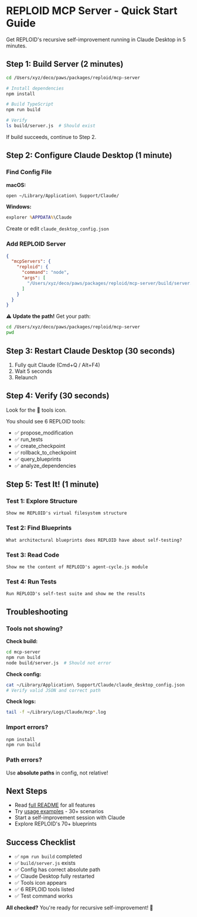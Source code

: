 # REPLOID MCP Server - Quick Start Guide

Get REPLOID's recursive self-improvement running in Claude Desktop in 5 minutes.

## Step 1: Build Server (2 minutes)

```bash
cd /Users/xyz/deco/paws/packages/reploid/mcp-server

# Install dependencies
npm install

# Build TypeScript
npm run build

# Verify
ls build/server.js  # Should exist
```

If build succeeds, continue to Step 2.

## Step 2: Configure Claude Desktop (1 minute)

### Find Config File

**macOS:**
```bash
open ~/Library/Application\ Support/Claude/
```

**Windows:**
```cmd
explorer %APPDATA%\Claude
```

Create or edit `claude_desktop_config.json`

### Add REPLOID Server

```json
{
  "mcpServers": {
    "reploid": {
      "command": "node",
      "args": [
        "/Users/xyz/deco/paws/packages/reploid/mcp-server/build/server.js"
      ]
    }
  }
}
```

⚠️ **Update the path!** Get your path:
```bash
cd /Users/xyz/deco/paws/packages/reploid/mcp-server
pwd
```

## Step 3: Restart Claude Desktop (30 seconds)

1. Fully quit Claude (Cmd+Q / Alt+F4)
2. Wait 5 seconds
3. Relaunch

## Step 4: Verify (30 seconds)

Look for the 🔨 tools icon.

You should see 6 REPLOID tools:
- ✅ propose_modification
- ✅ run_tests
- ✅ create_checkpoint
- ✅ rollback_to_checkpoint
- ✅ query_blueprints
- ✅ analyze_dependencies

## Step 5: Test It! (1 minute)

### Test 1: Explore Structure
```
Show me REPLOID's virtual filesystem structure
```

### Test 2: Find Blueprints
```
What architectural blueprints does REPLOID have about self-testing?
```

### Test 3: Read Code
```
Show me the content of REPLOID's agent-cycle.js module
```

### Test 4: Run Tests
```
Run REPLOID's self-test suite and show me the results
```

## Troubleshooting

### Tools not showing?

**Check build:**
```bash
cd mcp-server
npm run build
node build/server.js  # Should not error
```

**Check config:**
```bash
cat ~/Library/Application\ Support/Claude/claude_desktop_config.json
# Verify valid JSON and correct path
```

**Check logs:**
```bash
tail -f ~/Library/Logs/Claude/mcp*.log
```

### Import errors?

```bash
npm install
npm run build
```

### Path errors?

Use **absolute paths** in config, not relative!

## Next Steps

- Read [full README](README.md) for all features
- Try [usage examples](USAGE_EXAMPLES.md) - 30+ scenarios
- Start a self-improvement session with Claude
- Explore REPLOID's 70+ blueprints

## Success Checklist

- ✅ `npm run build` completed
- ✅ `build/server.js` exists
- ✅ Config has correct absolute path
- ✅ Claude Desktop fully restarted
- ✅ Tools icon appears
- ✅ 6 REPLOID tools listed
- ✅ Test command works

**All checked?** You're ready for recursive self-improvement! 🚀
